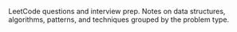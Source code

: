 LeetCode questions and interview prep. Notes on data structures, algorithms, patterns, and techniques grouped by the problem type.
